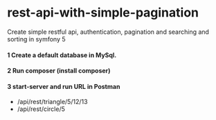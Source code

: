 # rest-api-with-simple-pagination
Create simple restful api, authentication, pagination and searching and sorting in symfony 5

#### 1 Create a default database in MySql.

#### 2 Run composer (install composer)

#### 3 start-server and run URL in Postman 
 - /api/rest/triangle/5/12/13
 - /api/rest/circle/5


